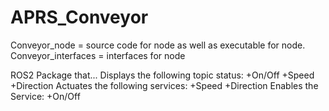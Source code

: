 # APRS_Conveyor
Conveyor_node = source code for node as well as executable for node.
Conveyor_interfaces = interfaces for node

ROS2 Package that... Displays the following topic status: +On/Off +Speed +Direction 
Actuates the following services: +Speed +Direction 
Enables the Service: +On/Off

